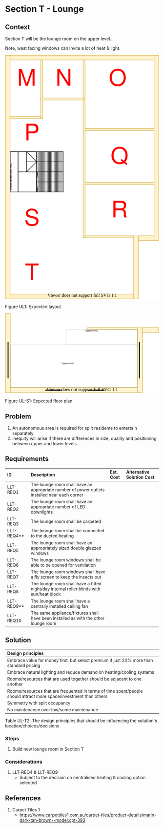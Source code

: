 # Section T - Lounge

## Context

Section T will be the lounge room on the upper level.

Note, west facing windows can invite a lot of heat & light.

![TO-BE upper-level diagram](upper-Level-TO-BE-sections.svg)

Figure UL1: Expected layout

![TO-BE upper-level Section T diagram](Upper-Level-TO-BE-section-T.svg)

Figure UL-S1: Expected floor plan


## Problem

1. An autonomous area is required for split residents to entertain separately
2. Inequity will arise if there are differences in size, quality and positioning between upper and lower levels


## Requirements

|ID|Description|Est. Cost|Alternative Solution Cost|
|:---|:---|:---|:---|
|LLT-REQ1|The lounge room shall have an appropriate number of power outlets installed near each corner|||
|LLT-REQ2|The lounge room shall have an appropriate number of LED downlights|||
|LLT-REQ3|The lounge room shall be carpeted|||
|LLT-REQ4**|The lounge room shall be connected to the ducted heating|||
|LLT-REQ5|The lounge room shall have an appropriately sized double glazzed windows|||
|LLT-REQ6|The lounge room windows shall be able to be opened for ventilation|||
|LLT-REQ7|The lounge room windows shall have a fly screen to keep the insects out|||
|LLT-REQ8|The lounge room shall have a fitted night/day internal roller blinds with sun/heat block|||
|LLT-REQ9**|The lounge room shall have a centrally installed ceiling fan|||
|LLT-REQ10|The same appliance/fixtures shall have been installed as with the other lounge room|||


## Solution

|Design principles|
|:---|
|Embrace value for money first, but select premium if just 20% more than standard pricing|
|Embrace natural lighting and reduce demand on heating/cooling systems|
|Rooms/resources that are used together should be adjacent to one another|
|Rooms/resources that are frequented in terms of time spent/people should attract more space/investment than others|
|Symmetry with split occupancy|
|No maintenance over low/some maintenance|

Table UL-T2: The design principles that should be influencing the solution's location/choices/decisions

### Steps

1. Build new lounge room in Section T

### Considerations

1. LLT-REQ4 & LLT-REQ9
    - Subject to the decision on centralised heating & cooling option selected


## References

1. Carpet Tiles 1
    - https://www.carpettiles1.com.au/carpet-tiles/product-details/matin-dark-tan-brown--model:cpt-393